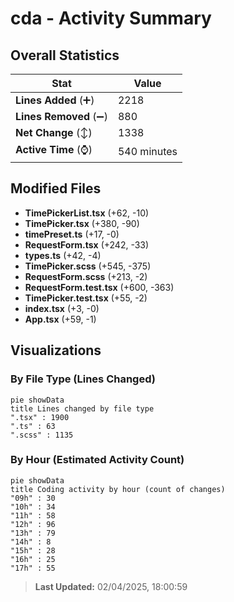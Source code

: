 # cda - Activity Summary 

## Overall Statistics

| Stat                   | Value                                                             |
| ---------------------- | ----------------------------------------------------------------- |
| **Lines Added** (➕)   | 2218                                          |
| **Lines Removed** (➖) | 880                                        |
| **Net Change** (↕)    | 1338                |
| **Active Time** (⌚)   | 540 minutes |


## Modified Files
- **TimePickerList.tsx** (+62, -10)
- **TimePicker.tsx** (+380, -90)
- **timePreset.ts** (+17, -0)
- **RequestForm.tsx** (+242, -33)
- **types.ts** (+42, -4)
- **TimePicker.scss** (+545, -375)
- **RequestForm.scss** (+213, -2)
- **RequestForm.test.tsx** (+600, -363)
- **TimePicker.test.tsx** (+55, -2)
- **index.tsx** (+3, -0)
- **App.tsx** (+59, -1)

## Visualizations

### By File Type (Lines Changed)

```mermaid
pie showData
title Lines changed by file type
".tsx" : 1900
".ts" : 63
".scss" : 1135
```

### By Hour (Estimated Activity Count)

```mermaid
pie showData
title Coding activity by hour (count of changes)
"09h" : 30
"10h" : 34
"11h" : 58
"12h" : 96
"13h" : 79
"14h" : 8
"15h" : 28
"16h" : 25
"17h" : 55
```


> **Last Updated:** 02/04/2025, 18:00:59